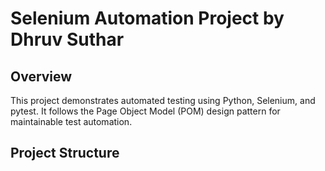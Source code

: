 # Selenium Automation Project by Dhruv Suthar

## Overview
This project demonstrates automated testing using Python, Selenium, and pytest. It follows the Page Object Model (POM) design pattern for maintainable test automation.

## Project Structure
